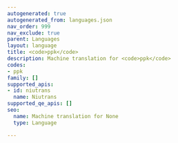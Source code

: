 ```yaml
---
autogenerated: true
autogenerated_from: languages.json
nav_order: 999
nav_exclude: true
parent: Languages
layout: language
title: <code>ppk</code>
description: Machine translation for <code>ppk</code>
codes:
- ppk
family: []
supported_apis:
- id: niutrans
  name: Niutrans
supported_qe_apis: []
seo:
  name: Machine translation for None
  type: Language

---
```


